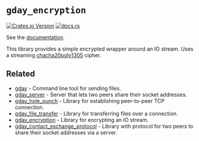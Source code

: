 # `gday_encryption`
[![Crates.io Version](https://img.shields.io/crates/v/gday_encryption)](https://crates.io/crates/gday_encryption)
[![docs.rs](https://img.shields.io/docsrs/gday_encryption)](https://docs.rs/gday_encryption/)

See the [documentation](https://docs.rs/gday_encryption/).

This library provides a simple encrypted wrapper around an IO stream.
Uses a streaming [chacha20poly1305](https://docs.rs/chacha20poly1305/latest/chacha20poly1305/) cipher.

## Related
- [gday](https://crates.io/crates/gday_server) - Command line tool for sending files.
- [gday_server](https://crates.io/crates/gday_server) - Server that lets two peers share their socket addresses.
- [gday_hole_punch](https://docs.rs/gday_hole_punch/) - Library for establishing peer-to-peer TCP connection.
- [gday_file_transfer](https://docs.rs/gday_file_transfer/) - Library for transferring files over a connection.
- [gday_encryption](https://docs.rs/gday_encryption/) - Library for encrypting an IO stream.
- [gday_contact_exchange_protocol](https://docs.rs/gday_contact_exchange_protocol/) - Library with protocol for two peers to share their socket addresses via a server.
